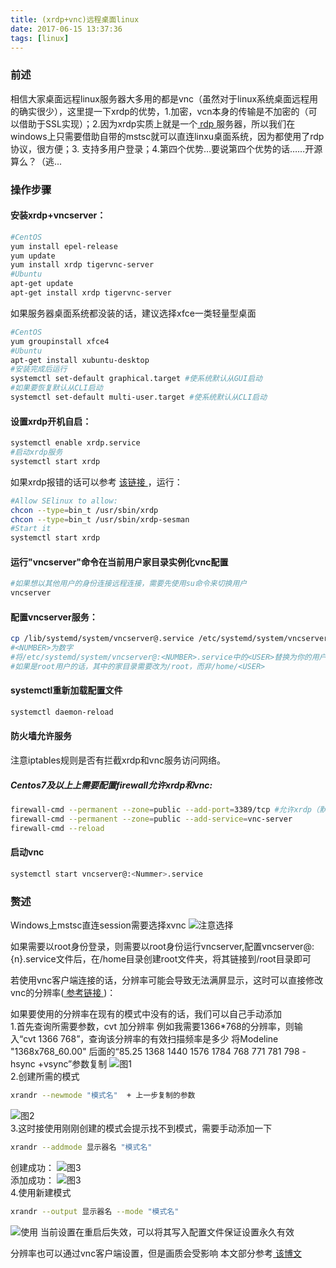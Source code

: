 ```yaml
---
title: (xrdp+vnc)远程桌面linux
date: 2017-06-15 13:37:36
tags: [linux] 
---
```

### 前述
相信大家桌面远程linux服务器大多用的都是vnc（虽然对于linux系统桌面远程用的确实很少），这里提一下xrdp的优势，1.加密，vcn本身的传输是不加密的（可以借助于SSL实现）；2.因为xrdp实质上就是一个[ rdp ](https://zh.wikipedia.org/wiki/%E9%81%A0%E7%AB%AF%E6%A1%8C%E9%9D%A2%E5%8D%94%E5%AE%9A) 服务器，所以我们在windows上只需要借助自带的mstsc就可以直连linxu桌面系统，因为都使用了rdp协议，很方便；3. 支持多用户登录；4.第四个优势…要说第四个优势的话……开源算么？（逃...
<!-- more -->

### 操作步骤

#### 安装xrdp+vncserver：

```bash
#CentOS
yum install epel-release
yum update
yum install xrdp tigervnc-server
#Ubuntu
apt-get update
apt-get install xrdp tigervnc-server
```
如果服务器桌面系统都没装的话，建议选择xfce一类轻量型桌面

```bash
#CentOS
yum groupinstall xfce4
#Ubuntu
apt-get install xubuntu-desktop
#安装完成后运行
systemctl set-default graphical.target #使系统默认从GUI启动
#如果要恢复默认从CLI启动
systemctl set-default multi-user.target #使系统默认从CLI启动
```

#### 设置xrdp开机自启：
```bash
systemctl enable xrdp.service
#启动xrdp服务
systemctl start xrdp
```
如果xrdp报错的话可以参考 [ 该链接 ](https://www.centos.org/forums/viewtopic.php?t=51875)，运行：<br>

```bash
#Allow SElinux to allow:
chcon --type=bin_t /usr/sbin/xrdp
chcon --type=bin_t /usr/sbin/xrdp-sesman
#Start it 
systemctl start xrdp
```

#### 运行"vncserver"命令在当前用户家目录实例化vnc配置
```bash
#如果想以其他用户的身份连接远程连接，需要先使用su命令来切换用户
vncserver
```

#### 配置vncserver服务：
```bash
cp /lib/systemd/system/vncserver@.service /etc/systemd/system/vncserver@:<NUMBER>.service
#<NUMBER>为数字
#将/etc/systemd/system/vncserver@:<NUMBER>.service中的<USER>替换为你的用户名，共两处。
#如果是root用户的话，其中的家目录需要改为/root，而非/home/<USER>
```

#### systemctl重新加载配置文件
 ```bash
systemctl daemon-reload
```

#### 防火墙允许服务
注意iptables规则是否有拦截xrdp和vnc服务访问网络。
#####  Centos7及以上上需要配置firewall允许xrdp和vnc:
```bash
firewall-cmd --permanent --zone=public --add-port=3389/tcp #允许xrdp（默认端口为3389）
firewall-cmd --permanent --zone=public --add-service=vnc-server
firewall-cmd --reload
```

#### 启动vnc
```bash
systemctl start vncserver@:<Nummer>.service
```

### 赘述

Windows上mstsc直连session需要选择xvnc
![注意选择](https://oxebeaim4.bkt.clouddn.com/image/xrdp+vnc/vnc-login.png)


如果需要以root身份登录，则需要以root身份运行vncserver,配置vncserver@:{n}.service文件后，在/home目录创建root文件夹，将其链接到/root目录即可


若使用vnc客户端连接的话，分辨率可能会导致无法满屏显示，这时可以直接修改vnc的分辨率([ 参考链接 ](https://wiki.ubuntu.com/X/Config/Resolution))：<br>

如果要使用的分辨率在现有的模式中没有的话，我们可以自己手动添加<br>
1.首先查询所需要参数，cvt 加分辨率
例如我需要1366*768的分辨率，则输入“cvt 1366 768”，查询该分辨率的有效扫描频率是多少
将Modeline "1368x768_60.00" 后面的“85.25  1368 1440 1576 1784  768 771 781 798 -hsync +vsync”参数复制
![图1](https://oxebeaim4.bkt.clouddn.com/image/xrdp+vnc/1cvt参数.png)<br>
2.创建所需的模式

```bash
xrandr --newmode "模式名"  + 上一步复制的参数
```
![图2](https://oxebeaim4.bkt.clouddn.com/image/xrdp+vnc/2创建新模式.png)<br>
3.这时接使用刚刚创建的模式会提示找不到模式，需要手动添加一下<br>

```bash
xrandr --addmode 显示器名 "模式名"
```
创建成功：
![图3](https://oxebeaim4.bkt.clouddn.com/image/xrdp+vnc/3创建新模式成功.png)<br>
添加成功：
![图3](https://oxebeaim4.bkt.clouddn.com/image/xrdp+vnc/3添加模式成功.png)<br>
4.使用新建模式

```bash
xrandr --output 显示器名 --mode "模式名"
```

![使用](https://oxebeaim4.bkt.clouddn.com/image/xrdp+vnc/修改vnc分辨率.png)
当前设置在重启后失效，可以将其写入配置文件保证设置永久有效

分辨率也可以通过vnc客户端设置，但是画质会受影响
本文部分参考[ 该博文 ](http://misliang.blog.51cto.com/6973084/1533172)